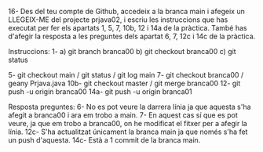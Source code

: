 16- Des del teu compte de Github, accedeix a la branca main i afegeix un LLEGEIX-ME del projecte
prjava02, i escriu les instruccions que has executat per fer els apartats 1, 5, 7, 10b, 12 i 14a de la pràctica.
També has d'afegir la resposta a les preguntes dels apartat 6, 7, 12c i 14c de la pràctica.

Instruccions:
1- a) git branch branca00
   b) git checkout branca00
   c) git status
   
5- git checkout main / git status / git log main
7- git checkout branca00 / geany Prjava.java
10b- git checkout master / git merge branca00
12- git push -u origin branca00
14a- git push -u origin branca01


Resposta preguntes:
6- No es pot veure la darrera línia ja que aquesta s'ha afegit a branca00 i ara em trobo a main.
7- En aquest cas sí que es pot veure, ja que em trobo a branca00, on he modificat el fitxer per a afegir la línia.
12c- S'ha actualitzat únicament la branca main ja que només s'ha fet un push d'aquesta.
14c- Està a 1 commit de la branca main.

